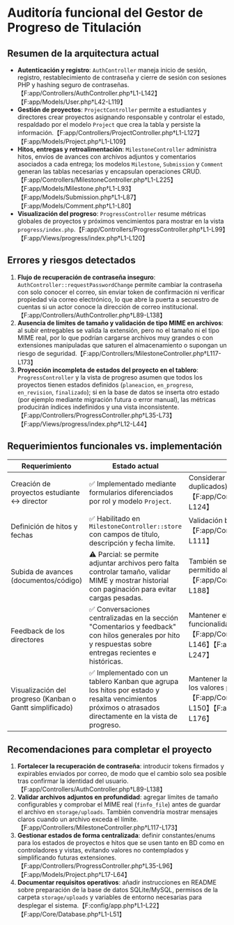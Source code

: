 # Auditoría funcional del Gestor de Progreso de Titulación

## Resumen de la arquitectura actual
- **Autenticación y registro**: `AuthController` maneja inicio de sesión, registro, restablecimiento de contraseña y cierre de sesión con sesiones PHP y hashing seguro de contraseñas.【F:app/Controllers/AuthController.php†L1-L142】【F:app/Models/User.php†L42-L119】
- **Gestión de proyectos**: `ProjectController` permite a estudiantes y directores crear proyectos asignando responsable y controlar el estado, respaldado por el modelo `Project` que crea la tabla y persiste la información.【F:app/Controllers/ProjectController.php†L1-L127】【F:app/Models/Project.php†L1-L109】
- **Hitos, entregas y retroalimentación**: `MilestoneController` administra hitos, envíos de avances con archivos adjuntos y comentarios asociados a cada entrega; los modelos `Milestone`, `Submission` y `Comment` generan las tablas necesarias y encapsulan operaciones CRUD.【F:app/Controllers/MilestoneController.php†L1-L225】【F:app/Models/Milestone.php†L1-L93】【F:app/Models/Submission.php†L1-L87】【F:app/Models/Comment.php†L1-L80】
- **Visualización del progreso**: `ProgressController` resume métricas globales de proyectos y próximos vencimientos para mostrar en la vista `progress/index.php`.【F:app/Controllers/ProgressController.php†L1-L99】【F:app/Views/progress/index.php†L1-L120】

## Errores y riesgos detectados
1. **Flujo de recuperación de contraseña inseguro**: `AuthController::requestPasswordChange` permite cambiar la contraseña con solo conocer el correo, sin enviar token de confirmación ni verificar propiedad vía correo electrónico, lo que abre la puerta a secuestro de cuentas si un actor conoce la dirección de correo institucional.【F:app/Controllers/AuthController.php†L89-L138】
2. **Ausencia de límites de tamaño y validación de tipo MIME en archivos**: al subir entregables se valida la extensión, pero no el tamaño ni el tipo MIME real, por lo que podrían cargarse archivos muy grandes o con extensiones manipuladas que saturen el almacenamiento o supongan un riesgo de seguridad.【F:app/Controllers/MilestoneController.php†L117-L173】
3. **Proyección incompleta de estados del proyecto en el tablero**: `ProgressController` y la vista de progreso asumen que todos los proyectos tienen estados definidos (`planeacion`, `en_progreso`, `en_revision`, `finalizado`); si en la base de datos se inserta otro estado (por ejemplo mediante migración futura o error manual), las métricas producirán índices indefinidos y una vista inconsistente.【F:app/Controllers/ProgressController.php†L35-L73】【F:app/Views/progress/index.php†L12-L44】

## Requerimientos funcionales vs. implementación
| Requerimiento | Estado actual | Observaciones |
| --- | --- | --- |
| Creación de proyectos estudiante ↔ director | ✅ Implementado mediante formularios diferenciados por rol y modelo `Project`. | Considerar reglas adicionales (p. ej. evitar duplicados) si el plan de titulación lo exige.【F:app/Controllers/ProjectController.php†L45-L124】 |
| Definición de hitos y fechas | ✅ Habilitado en `MilestoneController::store` con campos de título, descripción y fecha límite. | Validación básica de fecha ya presente.【F:app/Controllers/MilestoneController.php†L65-L111】 |
| Subida de avances (documentos/código) | ⚠️ Parcial: se permite adjuntar archivos pero falta controlar tamaño, validar MIME y mostrar historial con paginación para evitar cargas pesadas. | También sería útil informar tamaño máximo permitido al usuario.【F:app/Controllers/MilestoneController.php†L117-L188】 |
| Feedback de los directores | ✅ Conversaciones centralizadas en la sección "Comentarios y feedback" con hilos generales por hito y respuestas sobre entregas recientes e históricas. | Mantener el control de permisos al extender funcionalidades colaborativas.【F:app/Controllers/FeedbackController.php†L1-L146】【F:app/Views/feedback/index.php†L1-L247】 |
| Visualización del progreso (Kanban o Gantt simplificado) | ✅ Implementado con un tablero Kanban que agrupa los hitos por estado y resalta vencimientos próximos o atrasados directamente en la vista de progreso. | Mantener la consistencia de estados controlando los valores permitidos en BD y controladores.【F:app/Controllers/ProgressController.php†L47-L150】【F:app/Views/progress/index.php†L1-L176】 |

## Recomendaciones para completar el proyecto
1. **Fortalecer la recuperación de contraseña**: introducir tokens firmados y expirables enviados por correo, de modo que el cambio solo sea posible tras confirmar la identidad del usuario.【F:app/Controllers/AuthController.php†L89-L138】
2. **Validar archivos adjuntos en profundidad**: agregar límites de tamaño configurables y comprobar el MIME real (`finfo_file`) antes de guardar el archivo en `storage/uploads`. También convendría mostrar mensajes claros cuando un archivo exceda el límite.【F:app/Controllers/MilestoneController.php†L117-L173】
3. **Gestionar estados de forma centralizada**: definir constantes/enums para los estados de proyectos e hitos que se usen tanto en BD como en controladores y vistas, evitando valores no contemplados y simplificando futuras extensiones.【F:app/Controllers/ProgressController.php†L35-L96】【F:app/Models/Project.php†L17-L64】
4. **Documentar requisitos operativos**: añadir instrucciones en README sobre preparación de la base de datos SQLite/MySQL, permisos de la carpeta `storage/uploads` y variables de entorno necesarias para desplegar el sistema.【F:config/app.php†L1-L22】【F:app/Core/Database.php†L1-L51】
